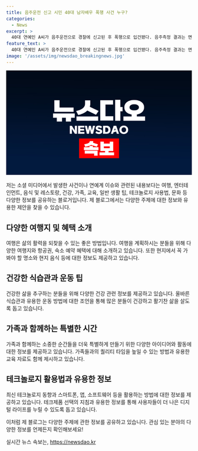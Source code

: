 ```yaml
---
title: 음주운전 신고 시민 40대 남자배우 폭행 사건 누구?
categories:
  - News
excerpt: >
  40대 연예인 A씨가 음주운전으로 경찰에 신고된 후 폭행으로 입건됐다. 음주측정 결과는 면허취소 수준의 알코올농도를 보여주었으며, 폭행 혐의로도 조사 중이다. B, C씨는 A씨의 음주운전을 신고했지만 A씨는 협박하여 신고자들을 위협했다. A씨는 음주운전을 시인하며 폭행 혐의를 반박했지만 CCTV 조사가 진행 중이다. A씨의 논란에 대한 논란이 계속될 전망이다. (단어수: 82)
feature_text: >
  40대 연예인 A씨가 음주운전으로 경찰에 신고된 후 폭행으로 입건됐다. 음주측정 결과는 면허취소 수준의 알코올농도를 보여주었으며, 폭행 혐의로도 조사 중이다. B, C씨는 A씨의 음주운전을 신고했지만 A씨는 협박하여 신고자들을 위협했다. A씨는 음주운전을 시인하며 폭행 혐의를 반박했지만 CCTV 조사가 진행 중이다. A씨의 논란에 대한 논란이 계속될 전망이다. (단어수: 82)
image: '/assets/img/newsdao_breakingnews.jpg'
---
```


<p><img src="/assets/img/newsdao_breakingnews.jpg" alt="implanttips 속보" /></p>

<p>저는 소셜 미디어에서 발생한 사건이나 연예계 이슈와 관련된 내용보다는 여행, 엔터테인먼트, 음식 및 레스토랑, 건강, 가족, 교육, 일반 생활 팁, 테크놀로지 사용법, 문화 등 다양한 정보를 공유하는 블로거입니다. 제 블로그에서는 다양한 주제에 대한 정보와 유용한 제안을 찾을 수 있습니다. </p>

<h2 data-ke-size="size26">다양한 여행지 및 혜택 소개</h2>

<p data-ke-size="size16">여행은 삶의 활력을 되찾을 수 있는 좋은 방법입니다. 여행을 계획하시는 분들을 위해 다양한 여행지와 항공권, 숙소 예약 혜택에 대해 소개하고 있습니다. 또한 현지에서 꼭 가봐야 할 명소와 현지 음식 등에 대한 정보도 제공하고 있습니다.</p>

<h2 data-ke-size="size26">건강한 식습관과 운동 팁</h2>

<p data-ke-size="size16">건강한 삶을 추구하는 분들을 위해 다양한 건강 관련 정보를 제공하고 있습니다. 올바른 식습관과 유용한 운동 방법에 대한 조언을 통해 많은 분들이 건강하고 활기찬 삶을 살도록 돕고 있습니다.</p>

<h2 data-ke-size="size26">가족과 함께하는 특별한 시간</h2>

<p data-ke-size="size16">가족과 함께하는 소중한 순간들을 더욱 특별하게 만들기 위한 다양한 아이디어와 활동에 대한 정보를 제공하고 있습니다. 가족들과의 퀄리티 타임을 높일 수 있는 방법과 유용한 교육 자료도 함께 제시하고 있습니다.</p>

<h2 data-ke-size="size26">테크놀로지 활용법과 유용한 정보</h2>

<p data-ke-size="size16">최신 테크놀로지 동향과 스마트폰, 앱, 소프트웨어 등을 활용하는 방법에 대한 정보를 제공하고 있습니다. 테크제품 선택의 지침과 유용한 정보를 통해 사용자들이 더 나은 디지털 라이프를 누릴 수 있도록 돕고 있습니다.</p>

<p>이처럼 제 블로그는 다양한 주제에 관한 정보를 공유하고 있습니다. 관심 있는 분야의 다양한 정보를 언제든지 확인해보세요!</p>
실시간 뉴스 속보는, <a href="https://newsdao.kr" rel="dofollow">https://newsdao.kr</a>


